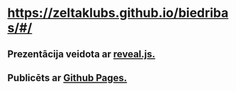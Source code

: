 # https://zeltaklubs.github.io/biedribas/#/
## Prezentācija veidota ar [reveal.js.](https://github.com/hakimel/reveal.js)
## Publicēts ar [Github Pages.](https://pages.github.com/)
